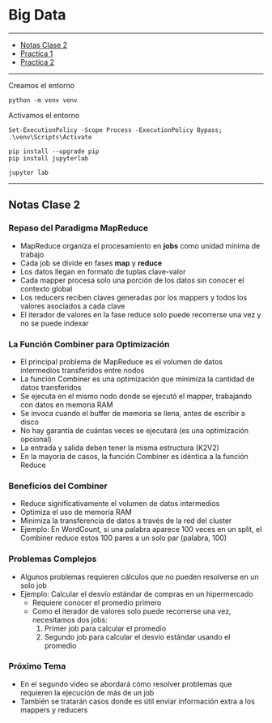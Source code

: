 # Big Data

---

- [Notas Clase 2](#notas-clase-2)
- [Practica 1](/practica_1_map_reduce/practica_1.ipynb)
- [Practica 2](/practica_2_hadoop_mapReduce/practica_2.ipynb)

---

Creamos el entorno
```
python -m venv venv
```

Activamos el entorno

```
Set-ExecutionPolicy -Scope Process -ExecutionPolicy Bypass; .\venv\Scripts\Activate
```

```
pip install --upgrade pip
pip install jupyterlab
```

```
jupyter lab
```

---

## Notas Clase 2

### Repaso del Paradigma MapReduce

- MapReduce organiza el procesamiento en **jobs** como unidad mínima de trabajo
- Cada job se divide en fases **map** y **reduce**
- Los datos llegan en formato de tuplas clave-valor
- Cada mapper procesa solo una porción de los datos sin conocer el contexto global
- Los reducers reciben claves generadas por los mappers y todos los valores asociados a cada clave
- El iterador de valores en la fase reduce solo puede recorrerse una vez y no se puede indexar

### La Función Combiner para Optimización

- El principal problema de MapReduce es el volumen de datos intermedios transferidos entre nodos
- La función Combiner es una optimización que minimiza la cantidad de datos transferidos
- Se ejecuta en el mismo nodo donde se ejecutó el mapper, trabajando con datos en memoria RAM
- Se invoca cuando el buffer de memoria se llena, antes de escribir a disco
- No hay garantía de cuántas veces se ejecutará (es una optimización opcional)
- La entrada y salida deben tener la misma estructura (K2V2)
- En la mayoría de casos, la función Combiner es idéntica a la función Reduce

### Beneficios del Combiner

- Reduce significativamente el volumen de datos intermedios
- Optimiza el uso de memoria RAM
- Minimiza la transferencia de datos a través de la red del cluster
- Ejemplo: En WordCount, si una palabra aparece 100 veces en un split, el Combiner reduce estos 100 pares a un solo par (palabra, 100)

### Problemas Complejos

- Algunos problemas requieren cálculos que no pueden resolverse en un solo job
- Ejemplo: Calcular el desvío estándar de compras en un hipermercado
    - Requiere conocer el promedio primero
    - Como el iterador de valores solo puede recorrerse una vez, necesitamos dos jobs:
        1. Primer job para calcular el promedio
        2. Segundo job para calcular el desvío estándar usando el promedio

### Próximo Tema

- En el segundo video se abordará cómo resolver problemas que requieren la ejecución de más de un job
- También se tratarán casos donde es útil enviar información extra a los mappers y reducers